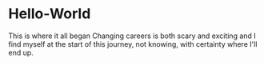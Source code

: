 # Hello-World
This is where it all began
Changing careers is both scary and exciting and I find myself at the start of this journey, not knowing, with certainty where I'll end up.
